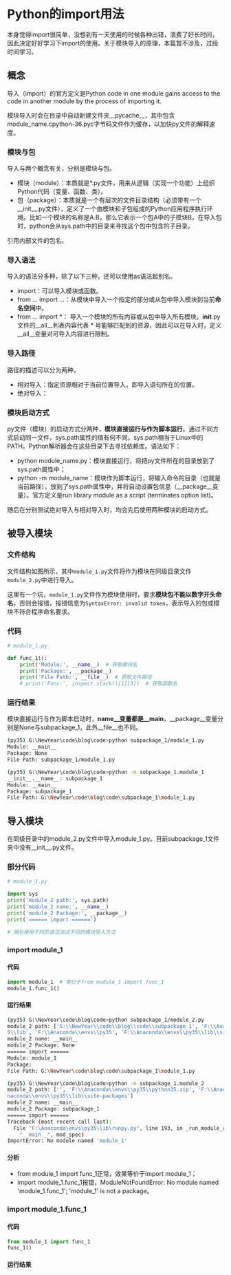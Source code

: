 # Python的import用法

本身觉得import很简单，没想到有一天使用的时候各种出错，浪费了好长时间，因此决定好好学习下import的使用。关于模块导入的原理，本篇暂不涉及，过段时间学习。

## 概念

导入（import）的官方定义是Python code in one module gains access to the code in another module by the process of importing it.

模块导入时会在目录中自动新建文件夹__pycache__，其中包含module_name.cpython-36.pyc字节码文件作为缓存，以加快py文件的解释速度。

### 模块与包

导入与两个概念有关，分别是模块与包。

- 模块（module）：本质就是*.py文件，用来从逻辑（实现一个功能）上组织Python代码（变量、函数、类）。
- 包（package）：本质就是一个有层次的文件目录结构（必须带有一个__init__.py文件），定义了一个由模块和子包组成的Python应用程序执行环境。比如一个模块的名称是A.B，那么它表示一个包A中的子模块B。在导入包时，python会从sys.path中的目录来寻找这个包中包含的子目录。

引用内部文件的包名。



### 导入语法

导入的语法分多种，除了以下三种，还可以使用as语法起别名。

- import：可以导入模块或函数。
- from ... import ...：从模块中导入一个指定的部分或从包中导入模块到当前**命名空间**中。
- from ... import *： 导入一个模块的所有内容或从包中导入所有模块。__init__.py文件的__all__列表内容代表 * 号能够匹配到的资源，因此可以在导入时，定义__all__变量对可导入内容进行限制。



### 导入路径

路径的描述可以分为两种，

- 相对导入：指定资源相对于当前位置导入，即导入语句所在的位置。
- 绝对导入：



### 模块启动方式

py文件（模块）的启动方式分两种，**模块直接运行与作为脚本运行**。通过不同方式启动同一文件，sys.path属性的值有何不同。sys.path相当于Linux中的PATH。Python解析器会在这些目录下去寻找依赖库。语法如下：

- python module_name.py：模块直接运行，将把py文件所在的目录放到了sys.path属性中；
- python -m module_name：模块作为脚本运行，将输入命令的目录（也就是当前路径），放到了sys.path属性中，并将自动设置包信息（__package__变量）。官方定义是run library module as a script (terminates option list)。

随后在分别测试绝对导入与相对导入时，均会先后使用两种模块的启动方式。

## 被导入模块

### 文件结构

文件结构如图所示，其中`module_1.py`文件将作为模块在同级目录文件`module_2.py`中进行导入。

这里有一个坑，`module_1.py`文件作为模块使用时，要求**模块包不能以数字开头命名**，否则会报错，报错信息为`SyntaxError: invalid token`，表示导入的包或模块不符合程序命名要求。

### 代码

~~~python
# module_1.py

def func_1():
    print('Module:', __name__)  # 获取模块名
    print('Package:', __package__)
    print('File Path:', __file__)  # 获取文件路径
    # print('Func:', inspect.stack()[1][3])  # 获取函数名
~~~

### 运行结果

模块直接运行与作为脚本启动时，__name__变量都是__main__，__package__变量分别是None与subpackage_1，此外__file__也不同。

~~~bash
(py35) G:\NewYear\code\blog\code>python subpackage_1/module_1.py
Module: __main__
Package: None
File Path: subpackage_1/module_1.py

(py35) G:\NewYear\code\blog\code>python -m subpackage_1.module_1
__init__.__name__: subpackage_1
Module: __main__
Package: subpackage_1
File Path: G:\NewYear\code\blog\code\subpackage_1\module_1.py
~~~

## 导入模块

在同级目录中的module_2.py文件中导入module_1.py。目前subpackage_1文件夹中没有__init__.py文件。

### 部分代码

~~~python
# module_1.py

import sys
print('module_2 path:', sys.path)
print('module_2 name:', __name__)
print('module_2 Package:', __package__)
print('====== import ======')

# 随后使用不同的语法测试不同的模块导入方法
~~~

### import module_1

#### 代码

~~~python
import module_1  # 等价于from module_1 import func_1
module_1.func_1()
~~~

#### 运行结果

~~~bash
(py35) G:\NewYear\code\blog\code>python subpackage_1/module_2.py
module_2 path: ['G:\\NewYear\\code\\blog\\code\\subpackage_1', 'F:\\Anaconda\\envs\\py35\\python35.zip', 'F:\\Anaconda\\envs\\py35\\DLLs', 'F:\\Anaconda\\envs\\py3
5\\lib', 'F:\\Anaconda\\envs\\py35', 'F:\\Anaconda\\envs\\py35\\lib\\site-packages']
module_2 name: __main__
module_2 Package: None
====== import ======
Module: module_1
Package:
File Path: G:\NewYear\code\blog\code\subpackage_1\module_1.py

(py35) G:\NewYear\code\blog\code>python -m subpackage_1.module_2
module_2 path: ['', 'F:\\Anaconda\\envs\\py35\\python35.zip', 'F:\\Anaconda\\envs\\py35\\DLLs', 'F:\\Anaconda\\envs\\py35\\lib', 'F:\\Anaconda\\envs\\py35', 'F:\\A
naconda\\envs\\py35\\lib\\site-packages']
module_2 name: __main__
module_2 Package: subpackage_1
====== import ======
Traceback (most recent call last):
  File "F:\Anaconda\envs\py35\lib\runpy.py", line 193, in _run_module_as_main
    "__main__", mod_spec)
ImportError: No module named 'module_1'
~~~

#### 分析

- from module_1 import func_1正常，效果等价于import module_1；
- import module_1.func_1报错，ModuleNotFoundError: No module named 'module_1.func_1'; 'module_1' is not a package。



### import module_1.func_1

#### 代码

~~~python
from module_1 import func_1
func_1()
~~~

#### 运行结果






